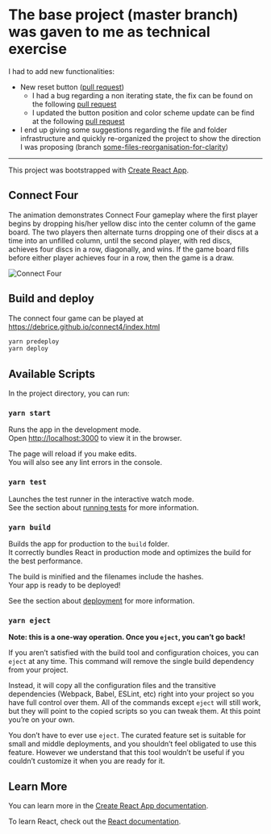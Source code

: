 # The base project (master branch) was gaven to me as technical exercise 

I had to add new functionalities: 
* New reset button ([pull request](https://github.com/fhenderson/connect4/pull/2/files))
  * I had a bug regarding a non iterating state, the fix can be found on the following [pull request](https://github.com/fhenderson/connect4/pull/1/files)
  * I updated the button position and color scheme update can be find at the following [pull request](https://github.com/fhenderson/connect4/pull/4/files) 
* I end up giving some suggestions regarding the file and folder infrastructure and quickly re-organized the project to show the direction I was proposing (branch [some-files-reorganisation-for-clarity](https://github.com/fhenderson/connect4/tree/some-files-reorganisation-for-clarity))

------------------------------------------



This project was bootstrapped with [Create React App](https://github.com/facebook/create-react-app).

## Connect Four

The animation demonstrates Connect Four gameplay where the first player begins
by dropping his/her yellow disc into the center column of the game board. The
two players then alternate turns dropping one of their discs at a time into an
unfilled column, until the second player, with red discs, achieves four discs
in a row, diagonally, and wins. If the game board fills before either player
achieves four in a row, then the game is a draw.

![Connect Four
](https://upload.wikimedia.org/wikipedia/commons/thumb/a/ad/Connect_Four.gif/220px-Connect_Four.gif)

## Build and deploy

The connect four game can be played at https://debrice.github.io/connect4/index.html

```sh
yarn predeploy
yarn deploy
```

## Available Scripts

In the project directory, you can run:

### `yarn start`

Runs the app in the development mode.<br />
Open [http://localhost:3000](http://localhost:3000) to view it in the browser.

The page will reload if you make edits.<br />
You will also see any lint errors in the console.

### `yarn test`

Launches the test runner in the interactive watch mode.<br />
See the section about [running tests](https://facebook.github.io/create-react-app/docs/running-tests) for more information.

### `yarn build`

Builds the app for production to the `build` folder.<br />
It correctly bundles React in production mode and optimizes the build for the best performance.

The build is minified and the filenames include the hashes.<br />
Your app is ready to be deployed!

See the section about [deployment](https://facebook.github.io/create-react-app/docs/deployment) for more information.

### `yarn eject`

**Note: this is a one-way operation. Once you `eject`, you can’t go back!**

If you aren’t satisfied with the build tool and configuration choices, you can `eject` at any time. This command will remove the single build dependency from your project.

Instead, it will copy all the configuration files and the transitive dependencies (Webpack, Babel, ESLint, etc) right into your project so you have full control over them. All of the commands except `eject` will still work, but they will point to the copied scripts so you can tweak them. At this point you’re on your own.

You don’t have to ever use `eject`. The curated feature set is suitable for small and middle deployments, and you shouldn’t feel obligated to use this feature. However we understand that this tool wouldn’t be useful if you couldn’t customize it when you are ready for it.

## Learn More

You can learn more in the [Create React App documentation](https://facebook.github.io/create-react-app/docs/getting-started).

To learn React, check out the [React documentation](https://reactjs.org/).
